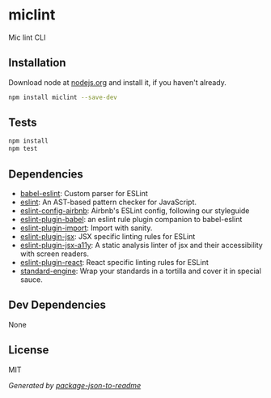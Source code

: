 # miclint 

Mic lint CLI

## Installation

Download node at [nodejs.org](http://nodejs.org) and install it, if you haven't already.

```sh
npm install miclint --save-dev
```


## Tests

```sh
npm install
npm test
```

## Dependencies

- [babel-eslint](https://github.com/babel/babel-eslint): Custom parser for ESLint
- [eslint](https://github.com/eslint/eslint): An AST-based pattern checker for JavaScript.
- [eslint-config-airbnb](https://github.com/airbnb/javascript): Airbnb&#39;s ESLint config, following our styleguide
- [eslint-plugin-babel](https://github.com/babel/eslint-plugin-babel): an eslint rule plugin companion to babel-eslint
- [eslint-plugin-import](https://github.com/benmosher/eslint-plugin-import): Import with sanity.
- [eslint-plugin-jsx](https://github.com/jkroso/eslint-plugin-jsx): JSX specific linting rules for ESLint
- [eslint-plugin-jsx-a11y](https://github.com/evcohen/eslint-plugin-jsx-a11y): A static analysis linter of jsx and their accessibility with screen readers.
- [eslint-plugin-react](https://github.com/yannickcr/eslint-plugin-react): React specific linting rules for ESLint
- [standard-engine](https://github.com/flet/standard-engine): Wrap your standards in a tortilla and cover it in special sauce.

## Dev Dependencies


None

## License

MIT

_Generated by [package-json-to-readme](https://github.com/zeke/package-json-to-readme)_
